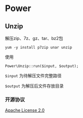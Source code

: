 # Power


## Unzip


解压zip、7z、gz、tar、bz2包

~~~
yum -y install p7zip unar unzip
~~~

使用

~~~
Power\Unzip::run($input, $output);
~~~

`$input` 为待解压文件完整路径

`$output` 为解压后文件存放目录


### 开源协议 

[Apache License 2.0](LICENSE)
